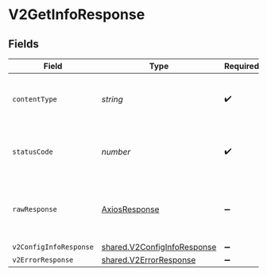 # V2GetInfoResponse


## Fields

| Field                                                                      | Type                                                                       | Required                                                                   | Description                                                                |
| -------------------------------------------------------------------------- | -------------------------------------------------------------------------- | -------------------------------------------------------------------------- | -------------------------------------------------------------------------- |
| `contentType`                                                              | *string*                                                                   | :heavy_check_mark:                                                         | HTTP response content type for this operation                              |
| `statusCode`                                                               | *number*                                                                   | :heavy_check_mark:                                                         | HTTP response status code for this operation                               |
| `rawResponse`                                                              | [AxiosResponse](https://axios-http.com/docs/res_schema)                    | :heavy_minus_sign:                                                         | Raw HTTP response; suitable for custom response parsing                    |
| `v2ConfigInfoResponse`                                                     | [shared.V2ConfigInfoResponse](../../models/shared/v2configinforesponse.md) | :heavy_minus_sign:                                                         | OK                                                                         |
| `v2ErrorResponse`                                                          | [shared.V2ErrorResponse](../../models/shared/v2errorresponse.md)           | :heavy_minus_sign:                                                         | Error                                                                      |